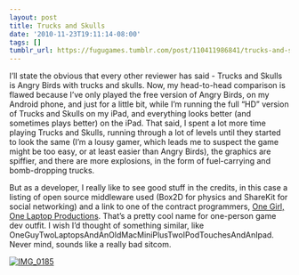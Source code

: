 ```yaml
---
layout: post
title: Trucks and Skulls
date: '2010-11-23T19:11:14-08:00'
tags: []
tumblr_url: https://fugugames.tumblr.com/post/110411986841/trucks-and-skulls
---
```

I’ll state the obvious that every other reviewer has said - Trucks and Skulls is Angry Birds with trucks and skulls. Now, my head-to-head comparison is flawed because I’ve only played the free version of Angry Birds, on my Android phone, and just for a little bit, while I’m running the full “HD” version of Trucks and Skulls on my iPad, and everything looks better (and sometimes plays better) on the iPad. That said, I spent a lot more time playing Trucks and Skulls, running through a lot of levels until they started to look the same (I’m a lousy gamer, which leads me to suspect the game might be too easy, or at least easier than Angry Birds), the graphics are spiffier, and there are more explosions, in the form of fuel-carrying and bomb-dropping trucks.

But as a developer, I really like to see good stuff in the credits, in this case a listing of open source middleware used (Box2D for physics and ShareKit for social networking) and a link to one of the contract programmers, [One Girl, One Laptop Productions](http://www.quinndunki.com/OGOL/Home.html). That’s a pretty cool name for one-person game dev outfit. I wish I’d thought of something similar, like OneGuyTwoLaptopsAndAnOldMacMiniPlusTwoIPodTouchesAndAnIpad. Never mind, sounds like a really bad sitcom.

[![](http://itshardtofondlepenguins.com/wp-content/uploads/2010/11/IMG_0185.jpg "IMG\_0185")](http://itshardtofondlepenguins.com/wp-content/uploads/2010/11/IMG_0185.jpg)

